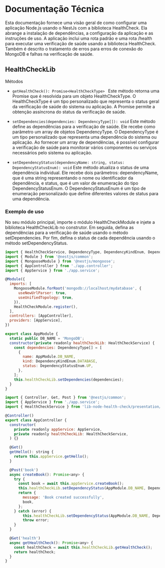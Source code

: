 # Documentação Técnica

Esta documentação fornece uma visão geral de como configurar uma aplicação Node.js usando o NestJs com a biblioteca HealthCheck. Ela abrange a instalação de dependências, a configuração da aplicação e as instruções de uso. A aplicação inclui uma rota padrão e uma rota /health para executar uma verificação de saúde usando a biblioteca HealthCheck. Também é descrito o tratamento de erros para erros de conexão do MongoDB e falhas na verificação de saúde.

## HealthCheckLib

Métodos

- `getHealthCheck(): Promise<HealthCheckType> `
  Este método retorna uma Promise que é resolvida para um objeto HealthCheckType. O HealthCheckType é um tipo personalizado que representa o status geral da verificação de saúde do sistema ou aplicação. A Promise permite a obtenção assíncrona do status da verificação de saúde.

- `setDependencies(dependencies: DependencyType[]): void`
  Este método define as dependências para a verificação de saúde. Ele recebe como parâmetro um array de objetos DependencyType. O DependencyType é um tipo personalizado que representa uma dependência do sistema ou aplicação. Ao fornecer um array de dependências, é possível configurar a verificação de saúde para monitorar vários componentes ou serviços necessários pelo sistema ou aplicação.

- `setDependencyStatus(dependencyName: string, status: DependencyStatusEnum): void`
  Este método atualiza o status de uma dependência individual. Ele recebe dois parâmetros: dependencyName, que é uma string representando o nome ou identificador da dependência, e status, que é um valor de enumeração do tipo DependencyStatusEnum. O DependencyStatusEnum é um tipo de enumeração personalizado que define diferentes valores de status para uma dependência.

### Exemplo de uso

No seu módulo principal, importe o módulo HealthCheckModule e injete a biblioteca HealthCheckLib no construtor. Em seguida, defina as dependências para a verificação de saúde usando o método setDependencies. Por fim, defina o status de cada dependência usando o método setDependencyStatus.

```javascript
import { HealthCheckService, DependencyType, DependencyKindEnum, DependencyStatusEnum } from 'lib-node-health-check/presentation/nestjs';
import { Module } from '@nestjs/common';
import { MongooseModule } from '@nestjs/mongoose';
import { AppController } from './app.controller';
import { AppService } from './app.service';

@Module({
  imports: [
    MongooseModule.forRoot('mongodb://localhost/mydatabase', {
      useNewUrlParser: true,
      useUnifiedTopology: true,
    }),
    HealthCheckModule.register(),
  ],
  controllers: [AppController],
  providers: [AppService],
})

export class AppModule {
  static public DB_NAME = 'MongoDB';
  constructor(private readonly healthCheckLib: HealthCheckService) {
    const dependencies: DependencyType[] = [
      {
        name: AppModule.DB_NAME,
        kind: DependencyKindEnum.DATABASE,
        status: DependencyStatusEnum.UP,
      },
    ];
    this.healthCheckLib.setDependencies(dependencies);
  }
}
```

```javascript
import { Controller, Get, Post } from '@nestjs/common';
import { AppService } from './app.service';
import { HealthCheckService } from 'lib-node-health-check/presentation/nestjs';

@Controller()
export class AppController {
  constructor(
    private readonly appService: AppService,
    private readonly healthCheckLib: HealthCheckService,
  ) {}

  @Get()
  getHello(): string {
    return this.appService.getHello();
  }

  @Post('book')
  async createBook(): Promise<any> {
    try {
      const book = await this.appService.createBook();
      this.healthCheckLib.setDependencyStatus(AppModule.DB_NAME, DependencyStatusEnum.Healthy);
      return {
        message: 'Book created successfully',
        book,
      };
    } catch (error) {
        this.healthCheckLib.setDependencyStatus(AppModule.DB_NAME, DependencyStatusEnum.Unhealthy);
        throw error;
    }
  }

  @Get('health')
  async getHealthCheck(): Promise<any> {
    const healthCheck = await this.healthCheckLib.getHealthCheck();
    return healthCheck;
  }
}
```
